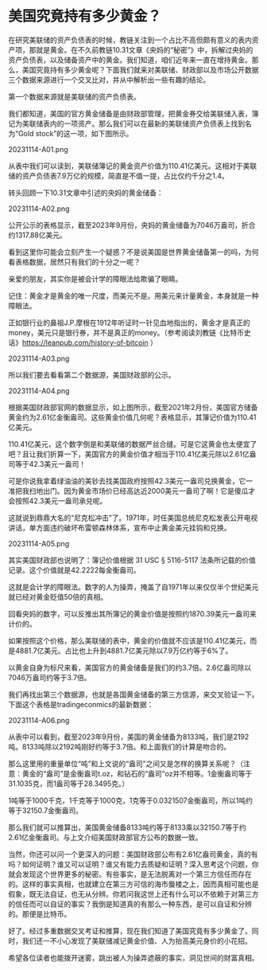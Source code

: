 # 美国究竟持有多少黄金？

在研究美联储的资产负债表的时候，教链关注到一个占比不高但颇有意义的表内资产项，那就是黄金。在不久前教链10.31文章《央妈的“秘密”》中，拆解过央妈的资产负债表，以及储备资产中的黄金。我们知道，咱们近年来一直在增持黄金。那么，美国究竟持有多少黄金呢？下面我们就来对美联储、财政部以及市场公开数据三个数据来源进行一个交叉比对，并从中解析出一些有趣的结论。

第一个数据来源就是美联储的资产负债表。

我们都知道，美国的官方黄金储备是由财政部管理，把黄金券交给美联储入表，簿记为美联储表内的一项资产。那么我们可以在最新的美联储资产负债表上找到名为“Gold stock”的这一项，如下图所示。

20231114-A01.png

从表中我们可以读到，美联储簿记的黄金资产价值为110.41亿美元。这相对于美联储的资产负债表7.9万亿的规模，简直是不值一提，占比仅约千分之1.4。

转头回顾一下10.31文章中引述的央妈的黄金储备：

20231114-A02.png

公开公示的表格显示，截至2023年9月份，央妈的黄金储备为7046万盎司，折合约1317.88亿美元。

看到这里你可能会立刻产生一个疑惑？不是说美国是世界黄金储备第一的吗，为何看表格数据，居然只有我们的十分之一呢？

亲爱的朋友，其实你是被会计学的障眼法给欺骗了眼睛。

记住：黄金才是黄金的唯一尺度，而美元不是。用美元来计量黄金，本身就是一种障眼法。

正如银行业的鼻祖J.P.摩根在1912年听证时一针见血地指出的，黄金才是真正的money，美元只是银行券，并不是真正的money。（参考阅读刘教链《比特币史话》https://leanpub.com/history-of-bitcoin ）

20231114-A03.png

所以我们要去看看第二个数据源，美国财政部的公示。

20231114-A04.png

根据美国财政部官网的数据显示，如上图所示，截至2021年2月份，美国官方储备黄金约为2.61亿金衡盎司。这些黄金价值几何呢？表格显示，其簿记价值为110.41亿美元。

110.41亿美元，这个数字倒是和美联储的数据严丝合缝。可是它这黄金也太便宜了吧？且让我们折算一下，美国官方的黄金价值才相当于110.41亿美元除以2.61亿盎司等于42.3美元一盎司！

可是你说我拿着绿油油的美钞去找美国政府按照42.3美元一盎司兑换黄金，它一准把我扫地出门。因为黄金市场价已经高达近2000美元一盎司了啊！它是傻瓜才会按照42.3美元一盎司承兑呢。

这就说到鼎鼎大名的“尼克松冲击”了。1971年，时任美国总统尼克松发表公开电视讲话，单方面违约破坏布雷顿森林体系，宣布中止黄金美元挂钩和兑换。

20231114-A05.png

其实美国财政部也说明了：簿记价值根据 31 USC § 5116-5117 法条所记载的价值记录。这个价值就是42.2222每金衡盎司。

这就是会计学的障眼法。数字的人为操弄，掩盖了自1971年以来仅仅半个世纪美元就已经对黄金贬值50倍的真相。

回看央妈的数字，可以反推出其所簿记的黄金价值是按照约1870.39美元一盎司来计价的。

如果按照这个价格，那么美联储的表中，黄金的价值就不应该是110.41亿美元，而是4881.7亿美元。占比也上升到4881.7亿美元除以7.9万亿约等于6%了。

以黄金自身为标尺来看，美国官方的黄金储备是我们的约3.7倍。2.6亿盎司除以7046万盎司约等于3.7倍。

我们再找出第三个数据源，也就是各国黄金储备的第三方信源，来交叉验证一下。下面这个表格是tradingeconmics的最新数据：

20231114-A06.png

从表中可以看到，截至2023年9月份，美国的黄金储备为8133吨，我们是2192吨。8133吨除以2192吨刚好约等于3.7倍。和上面我们的计算是吻合的。

那么这里用的重量单位“吨”和上文说的“盎司”之间又是怎样的换算关系呢？（注意：黄金的“盎司”是金衡盎司t.oz，和钻石的“盎司”oz并不相等。1金衡盎司等于31.1035克，而1盎司等于28.3495克。）

1吨等于1000千克，1千克等于1000克，1克等于0.0321507金衡盎司，所以1吨约等于32150.7金衡盎司。

那么我们就可以推算出，美国黄金储备8133吨约等于8133乘以32150.7等于约2.61亿金衡盎司。与上文介绍美国财政部官方公布的数据一致。

当然，你还可以问一个更深入的问题：美国财政部公布有2.61亿盎司黄金，真的有吗？如何证明？谁又可以证明？谁又有能力去质疑和证明？深入思考这个问题，你就会发现这个世界更多的秘密。有些事实，是无法脱离对一个第三方信任而存在的。这样的事实真相，也就建立在第三方可信的海市蜃楼之上，因而真相可能也是假象，既无法自证，也无从分辨。你若问我这世上还有什么可以不依赖于对第三方的信任而可以自证的事实？我倒是知道真的有那么一种东西，是可以自证和分辨的。那便是比特币。

好了。经过多重数据交叉考证和推算，现在我们知道了美国究竟有多少黄金了。同时，我们还一不小心发现了美联储减记黄金价值、人为抬高美元身价的小花招。

希望各位读者也能拨开迷雾，跳出被人为操弄遮蔽的事实，洞见世间的财富真相。

